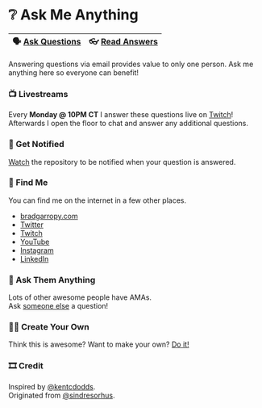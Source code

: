 # ❔ Ask Me Anything

| 🗣 [Ask Questions][ask-questions] | 👓 [Read Answers][read-answers] |
| -------------------------------- | ------------------------------- |


Answering questions via email provides value to only one person. Ask me anything here so everyone can benefit!

### 📺 Livestreams

Every **Monday @ 10PM CT** I answer these questions live on [Twitch][twitch]!  
Afterwards I open the floor to chat and answer any additional questions.

### 🔔 Get Notified

[Watch][watch] the repository to be notified when your question is answered.

### 📍 Find Me

You can find me on the internet in a few other places.

-   [bradgarropy.com][bg]
-   [Twitter][twitter]
-   [Twitch][twitch]
-   [YouTube][youtube]
-   [Instagram][instagram]
-   [LinkedIn][linkedin]

### 👥 Ask Them Anything

Lots of other awesome people have AMAs.  
Ask [someone else][amas] a question!

### 🕺🏼 Create Your Own

Think this is awesome? Want to make your own? [Do it!][fork]

### 🎞 Credit

Inspired by [@kentcdodds][kcd].  
Originated from [@sindresorhus][sindre].

[ask-questions]: https://github.com/bradgarropy/ama/issues/new
[read-answers]: https://github.com/bradgarropy/ama/issues?q=is%3Aissue+is%3Aclosed
[watch]: https://github.com/bradgarropy/ama/subscription
[bg]: https://bradgarropy.com
[twitter]: https://twitter.com/bradgarropy
[twitch]: https://twitch.tv/bradgarropy
[youtube]: https://www.youtube.com/bradgarropy
[instagram]: https://instagram.com/bradgarropy
[linkedin]: https://linkedin.com/in/bradgarropy
[amas]: https://github.com/sindresorhus/amas#ask-these-people-anything
[fork]: https://github.com/bradgarropy/ama/fork
[kcd]: https://github.com/kentcdodds
[sindre]: https://github.com/sindresorhus
